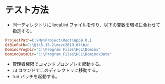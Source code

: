 # テスト方法

- 同一ディレクトリに local.ini ファイルを作り、以下の変数を環境に合わせて指定する。

```ini
ProjectPath=C:\My\Project\Root\npp9.0.1
QtBinPath=C:\Qt\5.15.2\msvc2019_64\bin
DominoProgDir="C:\Program Files\HCL\Domino"
DominoDataDir="C:\Program Files\HCL\Domino\Data"
```

- 管理者権限でコマンドプロンプトを起動する。
- `cd` コマンドでこのディレクトリに移動する。
- run バッチを起動する。
